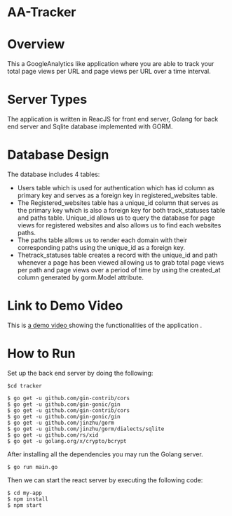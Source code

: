 # AA-Tracker
# Overview
This a GoogleAnalytics like application where you are able to track your total page views per URL and page views per URL over a time interval.
# Server Types
The application is written in ReacJS for front end server, Golang for back end server and Sqlite database implemented with GORM.
# Database Design
The database includes 4 tables:
*  Users table which is used for authentication which has id column as primary key and serves as a foreign key in registered_websites table.
*  The Registered_websites table has a unique_id column that serves as the primary key which is also a foreign key for both track_statuses table and paths table. Unique_id allows us to query the database for page views for registered websites and also allows us to find each websites paths.
*  The paths table allows us to render each domain with their corresponding paths using the unique_id as a foreign key.
*  Thetrack_statuses table creates a record with the unique_id and path whenever a page has been viewed allowing us to grab total page views per path and page views over a period of time by using the created_at column generated by gorm.Model attribute.
# Link to Demo Video
This is [a demo video ](https://youtu.be/YH7ho0Pck5Q) showing the functionalities of the application .
# How to Run
Set up the back end server by doing the following:

    $cd tracker

    $ go get -u github.com/gin-contrib/cors
    $ go get -u github.com/gin-gonic/gin
    $ go get -u github.com/gin-contrib/cors
    $ go get -u github.com/gin-gonic/gin
    $ go get -u github.com/jinzhu/gorm
    $ go get -u github.com/jinzhu/gorm/dialects/sqlite
    $ go get -u github.com/rs/xid
    $ go get -u golang.org/x/crypto/bcrypt
After installing all the dependencies you may run the Golang server.
  
    $ go run main.go

Then we can start the react server by executing the following code:

    $ cd my-app
    $ npm install
    $ npm start